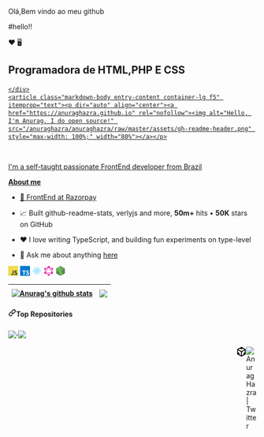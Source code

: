 Olá,Bem vindo ao meu github

#hello!!

&#10084;
&#128421;

## Programadora de HTML,PHP E CSS

<div>
 <a href="https://github.com/biacapist1224">
  <div class="" data-hpc="">
          
 

    </div>
    <article class="markdown-body entry-content container-lg f5" itemprop="text"><p dir="auto" align="center"><a href="https://anuraghazra.github.io" rel="nofollow"><img alt="Hello, I'm Anurag. I do open source!" src="/anuraghazra/anuraghazra/raw/master/assets/gh-readme-header.png" style="max-width: 100%;" width="80%"></a></p>
<br>
<p dir="auto">I'm a self-taught passionate FrontEnd developer from Brazil</p>
<p dir="auto"><strong>About me</strong></p>
<ul dir="auto">
<li>
<p dir="auto">💼 FrontEnd at <a href="http://razorpay.com/" rel="nofollow">Razorpay</a></p>
</li>
<li>
<p dir="auto">📈 Built github-readme-stats, verlyjs and more, <strong>50m+</strong> hits • <strong>50K</strong> stars on GitHub</p>
</li>
<li>
<p dir="auto">❤️ I love writing TypeScript, and building fun experiments on type-level</p>
</li>
<li>
<p dir="auto">💬 Ask me about anything <a href="https://github.com/anuraghazra/anuraghazra/issues">here</a></p>
</li>
</ul>
<p dir="auto"><code><a target="_blank" rel="noopener noreferrer nofollow" href="https://raw.githubusercontent.com/github/explore/80688e429a7d4ef2fca1e82350fe8e3517d3494d/topics/javascript/javascript.png"><img alt="javascript" src="https://raw.githubusercontent.com/github/explore/80688e429a7d4ef2fca1e82350fe8e3517d3494d/topics/javascript/javascript.png" style="max-width: 100%;" height="20"></a></code>
<code><a target="_blank" rel="noopener noreferrer nofollow" href="https://raw.githubusercontent.com/github/explore/80688e429a7d4ef2fca1e82350fe8e3517d3494d/topics/typescript/typescript.png"><img alt="typescript" src="https://raw.githubusercontent.com/github/explore/80688e429a7d4ef2fca1e82350fe8e3517d3494d/topics/typescript/typescript.png" style="max-width: 100%;" height="20"></a></code>
<code><a target="_blank" rel="noopener noreferrer nofollow" href="https://raw.githubusercontent.com/github/explore/80688e429a7d4ef2fca1e82350fe8e3517d3494d/topics/react/react.png"><img alt="react" src="https://raw.githubusercontent.com/github/explore/80688e429a7d4ef2fca1e82350fe8e3517d3494d/topics/react/react.png" style="max-width: 100%;" height="20"></a></code>
<code><a target="_blank" rel="noopener noreferrer nofollow" href="https://raw.githubusercontent.com/github/explore/5c058a388828bb5fde0bcafd4bc867b5bb3f26f3/topics/graphql/graphql.png"><img alt="graphql" src="https://raw.githubusercontent.com/github/explore/5c058a388828bb5fde0bcafd4bc867b5bb3f26f3/topics/graphql/graphql.png" style="max-width: 100%;" height="20"></a></code>
<code><a target="_blank" rel="noopener noreferrer nofollow" href="https://raw.githubusercontent.com/github/explore/80688e429a7d4ef2fca1e82350fe8e3517d3494d/topics/nodejs/nodejs.png"><img alt="nodejs" src="https://raw.githubusercontent.com/github/explore/80688e429a7d4ef2fca1e82350fe8e3517d3494d/topics/nodejs/nodejs.png" style="max-width: 100%;" height="20"></a></code></p>
<table>
<thead>
<tr>
<th><a href="https://github.com/anuraghazra/github-readme-stats"><img src="https://camo.githubusercontent.com/f0f0b65b9cafcf85e33de48ae29f0bdad1be3119a69819e68be9c133f5b0c6b1/68747470733a2f2f6769746875622d726561646d652d73746174732e76657263656c2e6170702f6170693f757365726e616d653d616e7572616768617a72612673686f775f69636f6e733d7472756526696e636c7564655f616c6c5f636f6d6d6974733d74727565267468656d653d627565667926686964655f626f726465723d74727565" alt="Anurag's github stats" data-canonical-src="https://github-readme-stats.vercel.app/api?username=anuraghazra&amp;show_icons=true&amp;include_all_commits=true&amp;theme=buefy&amp;hide_border=true" style="max-width: 100%;" align="middle"></a></th>
<th><a href="https://github.com/anuraghazra/github-readme-stats"><img src="https://camo.githubusercontent.com/449617150a0dba2c2da63193888fdcd4248a1c500d354c18056fc6b704c27cb3/68747470733a2f2f6769746875622d726561646d652d73746174732e76657263656c2e6170702f6170692f746f702d6c616e67732f3f757365726e616d653d616e7572616768617a7261266c61796f75743d636f6d70616374267468656d653d627565667926686964655f626f726465723d74727565" data-canonical-src="https://github-readme-stats.vercel.app/api/top-langs/?username=anuraghazra&amp;layout=compact&amp;theme=buefy&amp;hide_border=true" style="max-width: 100%;" align="middle"></a></th>
</tr>
</thead>
</table>
<h4 dir="auto"><a id="user-content-top-repositories" class="anchor" aria-hidden="true" tabindex="-1" href="#top-repositories"><svg class="octicon octicon-link" viewBox="0 0 16 16" version="1.1" width="16" height="16" aria-hidden="true"><path d="m7.775 3.275 1.25-1.25a3.5 3.5 0 1 1 4.95 4.95l-2.5 2.5a3.5 3.5 0 0 1-4.95 0 .751.751 0 0 1 .018-1.042.751.751 0 0 1 1.042-.018 1.998 1.998 0 0 0 2.83 0l2.5-2.5a2.002 2.002 0 0 0-2.83-2.83l-1.25 1.25a.751.751 0 0 1-1.042-.018.751.751 0 0 1-.018-1.042Zm-4.69 9.64a1.998 1.998 0 0 0 2.83 0l1.25-1.25a.751.751 0 0 1 1.042.018.751.751 0 0 1 .018 1.042l-1.25 1.25a3.5 3.5 0 1 1-4.95-4.95l2.5-2.5a3.5 3.5 0 0 1 4.95 0 .751.751 0 0 1-.018 1.042.751.751 0 0 1-1.042.018 1.998 1.998 0 0 0-2.83 0l-2.5 2.5a1.998 1.998 0 0 0 0 2.83Z"></path></svg></a>Top Repositories</h4>
<a href="https://github.com/anuraghazra/github-readme-stats">
  <img src="https://camo.githubusercontent.com/0cba3a40f581a394e7ca93f7ff86e1b36565e79b5465bfcb4219e65e2704bd21/68747470733a2f2f6769746875622d726561646d652d73746174732e76657263656c2e6170702f6170692f70696e2f3f757365726e616d653d616e7572616768617a7261267265706f3d6769746875622d726561646d652d7374617473267468656d653d6275656679" data-canonical-src="https://github-readme-stats.vercel.app/api/pin/?username=anuraghazra&amp;repo=github-readme-stats&amp;theme=buefy" style="max-width: 100%;" align="middle">
</a>
<a href="https://github.com/anuraghazra/anuraghazra.github.io">
  <img src="https://camo.githubusercontent.com/7a48b4d012288f3f4e922570f22b0af6d1ae8a9bf372bdc5794e8369d3c25b06/68747470733a2f2f6769746875622d726561646d652d73746174732e76657263656c2e6170702f6170692f70696e2f3f757365726e616d653d616e7572616768617a7261267265706f3d616e7572616768617a72612e6769746875622e696f267468656d653d6275656679" data-canonical-src="https://github-readme-stats.vercel.app/api/pin/?username=anuraghazra&amp;repo=anuraghazra.github.io&amp;theme=buefy" style="max-width: 100%;" align="middle">
</a>
<br>
<br>
<a href="https://twitter.com/anuraghazru" rel="nofollow">
  <img alt="Anurag Hazra | Twitter" src="https://raw.githubusercontent.com/anuraghazra/anuraghazra/master/assets/twitter.svg" style="max-width: 100%;" width="21px" align="right">
</a>
<a href="https://codesandbox.io/u/anuraghazra" rel="nofollow">
  <img alt="Anurag Hazra | CodeSandbox" src="https://raw.githubusercontent.com/anuraghazra/anuraghazra/master/assets/codesandbox.svg" style="max-width: 100%;" width="20px" align="right">
</a>
</article>
  </div>
</div>

